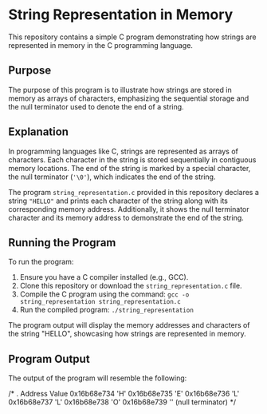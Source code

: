 # String Representation in Memory

This repository contains a simple C program demonstrating how strings are represented in memory in the C programming language.

## Purpose

The purpose of this program is to illustrate how strings are stored in memory as arrays of characters, emphasizing the sequential storage and the null terminator used to denote the end of a string.

## Explanation

In programming languages like C, strings are represented as arrays of characters. Each character in the string is stored sequentially in contiguous memory locations. The end of the string is marked by a special character, the null terminator (`'\0'`), which indicates the end of the string.

The program `string_representation.c` provided in this repository declares a string `"HELLO"` and prints each character of the string along with its corresponding memory address. Additionally, it shows the null terminator character and its memory address to demonstrate the end of the string.

## Running the Program

To run the program:

1. Ensure you have a C compiler installed (e.g., GCC).
2. Clone this repository or download the `string_representation.c` file.
3. Compile the C program using the command: `gcc -o string_representation string_representation.c`
4. Run the compiled program: `./string_representation`

The program output will display the memory addresses and characters of the string "HELLO", showcasing how strings are represented in memory.

## Program Output

The output of the program will resemble the following:

/* . 
Address   Value
0x16b68e734   'H'
0x16b68e735   'E'
0x16b68e736   'L'
0x16b68e737   'L'
0x16b68e738   'O'
0x16b68e739   '' (null terminator)
*/